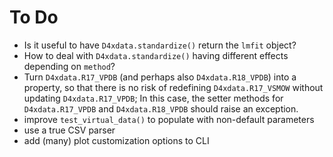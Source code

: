 # To Do

* Is it useful to have `D4xdata.standardize()` return the `lmfit` object?
* How to deal with `D4xdata.standardize()` having different effects depending on `method`?
* Turn `D4xdata.R17_VPDB` (and perhaps also `D4xdata.R18_VPDB`) into a property, so that there is no risk of redefining `D4xdata.R17_VSMOW` without updating `D4xdata.R17_VPDB`; In this case, the setter methods for `D4xdata.R17_VPDB` and `D4xdata.R18_VPDB` should raise an exception.
* improve `test_virtual_data()` to populate with non-default parameters
* use a true CSV parser
* add (many) plot customization options to CLI